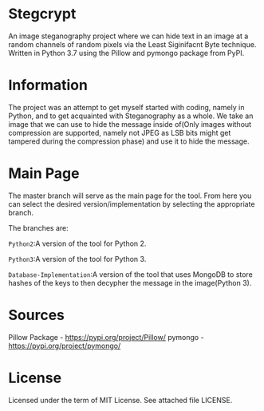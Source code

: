 # Stegcrypt
An image steganography project where we can hide text in an image at a random channels of random pixels via the Least Siginifacnt Byte technique. Written in Python 3.7 using the Pillow and pymongo package from PyPI.

# Information
The project was an attempt to get myself started with coding, namely in Python, and to get acquainted with Steganography as a whole.
We take an image that we can use to hide the message inside of(Only images without compression are supported, namely not JPEG as LSB bits might get tampered during the compression phase) and use it to hide the message.

# Main Page
The master branch will serve as the main page for the tool. From here you can select the desired version/implementation by selecting the appropriate branch.

The branches are:

`Python2`:A version of the tool for Python 2.

`Python3`:A version of the tool for Python 3.

`Database-Implementation`:A version of the tool that uses MongoDB to store hashes of the keys to then decypher the message in the image(Python 3).

# Sources
Pillow Package - https://pypi.org/project/Pillow/
pymongo - https://pypi.org/project/pymongo/

# License
Licensed under the term of MIT License. See attached file LICENSE.
